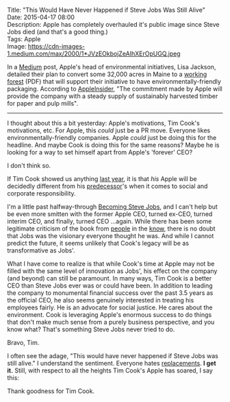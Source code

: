 Title: "This Would Have Never Happened if Steve Jobs Was Still Alive"  
Date: 2015-04-17 08:00  
Description: Apple has completely overhauled it's public image since Steve Jobs died (and that's a good thing.)  
Tags: Apple  
Image: https://cdn-images-1.medium.com/max/2000/1*JVzEOkbojZeAIhXErOpUGQ.jpeg  

In a [Medium][medium] post, Apple's head of environmental initiatives, Lisa Jackson, detailed their plan to convert some 32,000 acres in Maine to a [working forest][familyforests] (PDF) that will support their initiative to have environmentally-friendly packaging. According to [AppleInsider][appleinsider], "The commitment made by Apple will provide the company with a steady supply of sustainably harvested timber for paper and pulp mills".

***

I thought about this a bit yesterday: Apple's motivations, Tim Cook's motivations, etc. For Apple, this *could* just be a PR move. Everyone likes environmentally-friendly companies. Apple *could* just be doing this for the headline. And maybe Cook is doing this for the same reasons? Maybe he is looking for a way to set himself apart from Apple's 'forever' CEO? 

I don't think so.

If Tim Cook showed us anything [last year][arstechnica], it is that *his* Apple will be decidedly different from his [predecessor][pcmag]'s when it comes to social and corporate responsibility. 

I'm a little past halfway-through [Becoming Steve Jobs][amazon], and I can't help but be even more smitten with the former Apple CEO, turned ex-CEO, turned interim CEO, and finally, turned CEO ...again. While there has been some legitimate criticism of the book from [people][medium 2] in the [know][overca], there is no doubt that Jobs was the visionary everyone thought he was. And while I cannot predict the future, it seems unlikely that Cook's legacy will be as transformative as Jobs'.

What I have come to realize is that while Cook's time at Apple may not be filled with the same level of innovation as Jobs', his effect on the company (and beyond) can still be paramount. In many ways, Tim Cook is a better CEO than Steve Jobs ever was or could have been. In addition to leading the company to monumental financial success over the past 3.5 years as the official CEO, he also seems genuinely interested in treating his employees fairly. He is an advocate for social justice. He cares about the environment. Cook is leveraging Apple's enormous success to do things that don't make much sense from a purely business perspective, and you know what? That's something Steve Jobs never tried to do.

Bravo, Tim.

I often see the adage, "This would have never happened if Steve Jobs was still alive." I understand the sentiment. Everyone hates [replacements][rep]. **I get it.** Still, with respect to all the heights Tim Cook's Apple has soared, I say this:  

Thank goodness for Tim Cook.

[amazon]: http://www.amazon.com/Becoming-Steve-Jobs-Evolution-Visionary/dp/0385347405/?tag=theov0c-20 "'Becoming Steve Jobs' on Amazon"
[appleinsider]: http://appleinsider.com/articles/15/04/16/apple-buys-36000-acres-of-forest-to-create-sustainable-eco-friendly-product-packaging "AppleInsider on Apple's buying 36000 acres of forest for sustainable packaging efforts"
[arstechnica]: http://arstechnica.com/apple/2014/03/at-apple-shareholders-meeting-tim-cook-tells-off-climate-change-deniers/ "Tim Cook sticking it to that idiot shareholder"
[familyforests]: http://www.familyforests.org/documents/WhatisaWorkingForest_000.pdf "Family Forests: 'Working Forest'"
[rep]: https://itunes.apple.com/us/movie/the-replacements-2000/id664942327?at=1l3vx9s "'The Replacements' on iTunes"
[medium]: https://medium.com/@lisapjackson/why-apple-is-permanently-protecting-working-forests-6f49a7d4bef5 "Apple's Lisa Jackson on why Apple cares about forests"
[medium 2]: https://medium.com/backchannel/would-steve-jobs-have-liked-the-new-biography-i-don-t-think-so-c9ceb4fc3005 "Medium 'Backchannel' piece concerning Apple's thoughts on the new biography on Steve Jobs"
[overca]: http://overca.st/DeCkrTEVE?t=953 "Jason Snell and John Siracusa on 'Becoming Steve Jobs'"
[pcmag]: http://www.pcmag.com/article2/0,2817,2392762,00.asp "PC Magazine: 'Apple to Match $10K in Charitable Contributions Per Employee'"